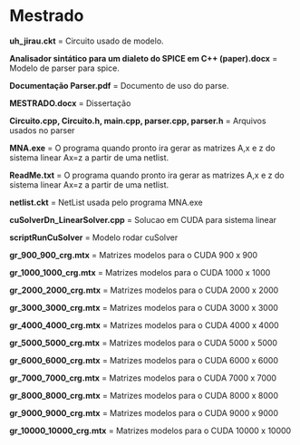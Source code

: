 # Mestrado

**uh_jirau.ckt** = Circuito usado de modelo.

**Analisador sintático para um dialeto do SPICE em C++ (paper).docx** = Modelo de parser para spice.

**Documentação Parser.pdf** = Documento de uso do parse.

**MESTRADO.docx** = Dissertação

**Circuito.cpp, Circuito.h, main.cpp, parser.cpp, parser.h** = Arquivos usados no parser

**MNA.exe** = O programa quando pronto ira gerar as matrizes A,x e z do sistema linear Ax=z a partir de uma netlist.

**ReadMe.txt** = O programa quando pronto ira gerar as matrizes A,x e z do sistema linear Ax=z a partir de uma netlist. 

**netlist.ckt** = NetList usada pelo programa MNA.exe

**cuSolverDn_LinearSolver.cpp** = Solucao em CUDA para sistema linear

**scriptRunCuSolver** = Modelo rodar cuSolver

**gr_900_900_crg.mtx** = Matrizes modelos para o CUDA 900 x 900

**gr_1000_1000_crg.mtx** = Matrizes modelos para o CUDA 1000 x 1000

**gr_2000_2000_crg.mtx** = Matrizes modelos para o CUDA 2000 x 2000

**gr_3000_3000_crg.mtx** = Matrizes modelos para o CUDA 3000 x 3000

**gr_4000_4000_crg.mtx** = Matrizes modelos para o CUDA 4000 x 4000

**gr_5000_5000_crg.mtx** = Matrizes modelos para o CUDA 5000 x 5000

**gr_6000_6000_crg.mtx** = Matrizes modelos para o CUDA 6000 x 6000

**gr_7000_7000_crg.mtx** = Matrizes modelos para o CUDA 7000 x 7000

**gr_8000_8000_crg.mtx** = Matrizes modelos para o CUDA 8000 x 8000 

**gr_9000_9000_crg.mtx** = Matrizes modelos para o CUDA 9000 x 9000 

**gr_10000_10000_crg.mtx** = Matrizes modelos para o CUDA 10000 x 10000 



